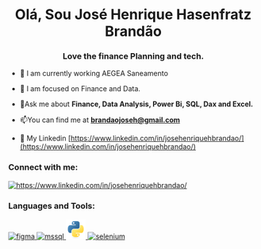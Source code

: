 <h1 align="center">Olá, Sou José Henrique Hasenfratz Brandão</h1>
<h3 align="center">Love the finance Planning and tech.</h3>

- 🔭 I am currently working AEGEA Saneamento 

- 🌱 I am focused on Finance and Data.

- 💬Ask me about **Finance, Data Analysis, Power Bi, SQL, Dax and Excel.**

- 📫You can find me at **brandaojoseh@gmail.com**

- 📄 My Linkedin [https://www.linkedin.com/in/josehenriquehbrandao/](https://www.linkedin.com/in/josehenriquehbrandao/)

<h3 align="left">Connect with me:</h3>
<p align="left">
<a href="https://linkedin.com/in/https://www.linkedin.com/in/josehenriquehbrandao/" target="blank"><img align="center" src="https://raw.githubusercontent.com/rahuldkjain/github-profile-readme-generator/master/src/images/icons/Social/linked-in-alt.svg" alt="https://www.linkedin.com/in/josehenriquehbrandao/" height="30" width="40" /></a>
</p>

<h3 align="left">Languages and Tools:</h3>
<p align="left"> <a href="https://www.figma.com/" target="_blank" rel="noreferrer"> <img src="https://www.vectorlogo.zone/logos/figma/figma-icon.svg" alt="figma" width="40" height="40"/> </a> <a href="https://www.microsoft.com/en-us/sql-server" target="_blank" rel="noreferrer"> <img src="https://www.svgrepo.com/show/303229/microsoft-sql-server-logo.svg" alt="mssql" width="40" height="40"/> </a> <a href="https://www.python.org" target="_blank" rel="noreferrer"> <img src="https://raw.githubusercontent.com/devicons/devicon/master/icons/python/python-original.svg" alt="python" width="40" height="40"/> </a> <a href="https://www.selenium.dev" target="_blank" rel="noreferrer"> <img src="https://raw.githubusercontent.com/detain/svg-logos/780f25886640cef088af994181646db2f6b1a3f8/svg/selenium-logo.svg" alt="selenium" width="40" height="40"/> </a> </p>



<!---
HenriqueHasenfratz/HenriqueHasenfratz is a ✨ special ✨ repository because its `README.md` (this file) appears on your GitHub profile.
You can click the Preview link to take a look at your changes.
--->
